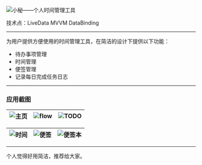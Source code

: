   ![小秘——个人时间管理工具](https://upload-images.jianshu.io/upload_images/19741117-ce7c1d2a9c885742.png?imageMogr2/auto-orient/strip%7CimageView2/2/w/1240)  
  
  技术点：LiveData MVVM DataBinding 
***  
为用户提供方便使用的时间管理工具，在简洁的设计下提供以下功能：  
* 待办事项管理  
* 时间管理  
* 便签管理  
* 记录每日完成任务日志  


***
### 应用截图  
| ![主页](https://upload-images.jianshu.io/upload_images/19741117-d20dfd7308bb0ef9.png?imageMogr2/auto-orient/strip%7CimageView2/2/w/1240) | ![flow](https://upload-images.jianshu.io/upload_images/19741117-296ca0682297aefe.png?imageMogr2/auto-orient/strip%7CimageView2/2/w/1240) | ![TODO](https://upload-images.jianshu.io/upload_images/19741117-bc33ab2a1c2671b4.png?imageMogr2/auto-orient/strip%7CimageView2/2/w/1240) |
|:-|:-|:-|

| ![时间](https://upload-images.jianshu.io/upload_images/19741117-c0280a87f30b659e.png?imageMogr2/auto-orient/strip%7CimageView2/2/w/1240) | ![便签](https://upload-images.jianshu.io/upload_images/19741117-b2319fb32004895f.png?imageMogr2/auto-orient/strip%7CimageView2/2/w/1240)  | ![便签本](https://upload-images.jianshu.io/upload_images/19741117-bc49b981bc9d4de7.png?imageMogr2/auto-orient/strip%7CimageView2/2/w/1240) 
|:-|:-|:-|  
***  
个人觉得好用简洁，推荐给大家。  






